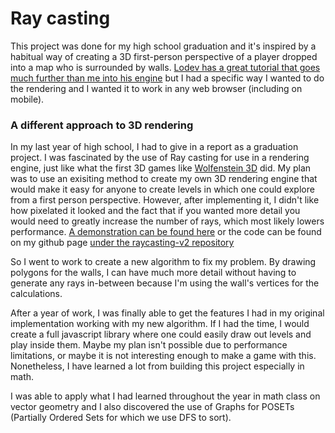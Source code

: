 # Ray casting

This project was done for my high school graduation and it's inspired by a habitual way of creating a 3D first-person perspective of a player dropped into a map who is surrounded by walls.
[Lodev has a great tutorial that goes much further than me into his engine](https://lodev.org/cgtutor/raycasting.html) but I had a specific way I wanted to do the rendering and I wanted it to work in any web browser (including on mobile).

### A different approach to 3D rendering

In my last year of high school, I had to give in a report as a graduation project. I was fascinated by the use of Ray casting for use in a rendering engine, just like what the first 3D games like [Wolfenstein 3D](https://en.wikipedia.org/wiki/Wolfenstein_3D) did.
My plan was to use an exisiting method to create my own 3D rendering engine that would make it easy for anyone to create levels in which one could explore from a first person perspective. However, after implementing it, I didn't like how pixelated it looked and the fact that if you wanted more detail you would need to greatly increase the number of rays, which most likely lowers performance. [A demonstration can be found here](http://mhamelink.com/raycasting-v2) or the code can be found on my github page [under the raycasting-v2 repository](https://github.com/animarcus/raycasting-v2)

So I went to work to create a new algorithm to fix my problem. By drawing polygons for the walls, I can have much more detail without having to generate any rays in-between because I'm using the wall's vertices for the calculations.

After a year of work, I was finally able to get the features I had in my original implementation working with my new algorithm.
If I had the time, I would create a full javascript library where one could easily draw out levels and play inside them.
Maybe my plan isn't possible due to performance limitations, or maybe it is not interesting enough to make a game with this.
Nonetheless, I have learned a lot from building this project especially in math.

I was able to apply what I had learned throughout the year in math class on vector geometry and I also discovered the use of Graphs for POSETs (Partially Ordered Sets for which we use DFS to sort).